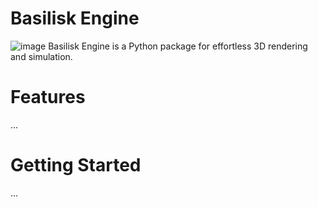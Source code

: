 # Basilisk Engine
![image](https://github.com/user-attachments/assets/5e39445c-e0da-452c-9f18-e590cca948c4)
Basilisk Engine is a Python package for effortless 3D rendering and simulation.

# Features
...

# Getting Started
...